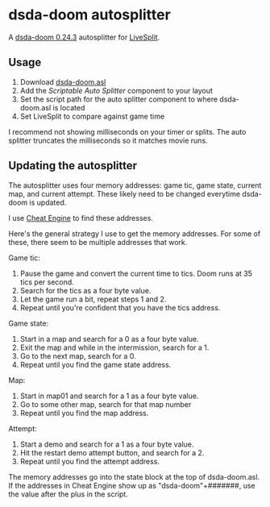 # dsda-doom autosplitter

A [dsda-doom 0.24.3](https://github.com/kraflab/dsda-doom) autosplitter for [LiveSplit](http://livesplit.org/).

## Usage
1. Download [dsda-doom.asl](https://raw.githubusercontent.com/Krankdud/dsda-doom-autosplitter/main/dsda-doom.asl)
2. Add the *Scriptable Auto Splitter* component to your layout
3. Set the script path for the auto splitter component to where dsda-doom.asl is located
4. Set LiveSplit to compare against game time

I recommend not showing milliseconds on your timer or splits. The auto splitter truncates the milliseconds
so it matches movie runs.

## Updating the autosplitter

The autosplitter uses four memory addresses: game tic, game state, current map, and current attempt.
These likely need to be changed everytime dsda-doom is updated.

I use [Cheat Engine](https://cheatengine.org/) to find these addresses.

Here's the general strategy I use to get the memory addresses. For some of these, there seem to be
multiple addresses that work.

Game tic:
1. Pause the game and convert the current time to tics. Doom runs at 35 tics per second.
2. Search for the tics as a four byte value.
3. Let the game run a bit, repeat steps 1 and 2.
4. Repeat until you're confident that you have the tics address.

Game state:
1. Start in a map and search for a 0 as a four byte value.
2. Exit the map and while in the intermission, search for a 1.
3. Go to the next map, search for a 0.
4. Repeat until you find the game state address.

Map:
1. Start in map01 and search for a 1 as a four byte value.
2. Go to some other map, search for that map number
3. Repeat until you find the map address.

Attempt:
1. Start a demo and search for a 1 as a four byte value.
2. Hit the restart demo attempt button, and search for a 2.
3. Repeat until you find the attempt address.

The memory addresses go into the state block at the top of dsda-doom.asl.
If the addresses in Cheat Engine show up as "dsda-doom"+#######, use the value after the plus in the script.
